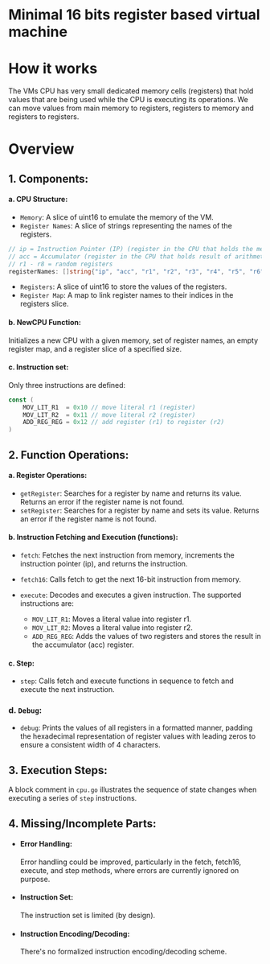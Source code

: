 # Minimal 16 bits register based virtual machine

# How it works

The VMs CPU has very small dedicated memory cells (registers) that hold values that are being used while the CPU is executing its operations.
We can move values from main memory to registers, registers to memory and registers to registers.

# Overview

## 1. Components:

#### a. CPU Structure:

- `Memory`: A slice of uint16 to emulate the memory of the VM.
- `Register Names`: A slice of strings representing the names of the registers.

```go
// ip = Instruction Pointer (IP) (register in the CPU that holds the memory address of the next instruction to be executed),
// acc = Accumulator (register in the CPU that holds result of arithmetic operations),
// r1 - r8 = random registers
registerNames: []string{"ip", "acc", "r1", "r2", "r3", "r4", "r5", "r6", "r7", "r8"},
```

- `Registers`: A slice of uint16 to store the values of the registers.
- `Register Map`: A map to link register names to their indices in the registers slice.

#### b. NewCPU Function:

Initializes a new CPU with a given memory, set of register names, an empty register map, and a register slice of a specified size.

#### c. Instruction set:

Only three instructions are defined:

```go
const (
	MOV_LIT_R1  = 0x10 // move literal r1 (register)
	MOV_LIT_R2  = 0x11 // move literal r2 (register)
	ADD_REG_REG = 0x12 // add register (r1) to register (r2)
)
```

## 2. Function Operations:

#### a. Register Operations:

- `getRegister`: Searches for a register by name and returns its value. Returns an error if the register name is not found.
- `setRegister`: Searches for a register by name and sets its value. Returns an error if the register name is not found.

#### b. Instruction Fetching and Execution (functions):

- `fetch`: Fetches the next instruction from memory, increments the instruction pointer (ip), and returns the instruction.
- `fetch16`: Calls fetch to get the next 16-bit instruction from memory.
- `execute`: Decodes and executes a given instruction.
  The supported instructions are:

  - `MOV_LIT_R1`: Moves a literal value into register r1.
  - `MOV_LIT_R2`: Moves a literal value into register r2.
  - `ADD_REG_REG`: Adds the values of two registers and stores the result in the accumulator (acc) register.

#### c. Step:

- `step`:
  Calls fetch and execute functions in sequence to fetch and execute the next instruction.

### d. `Debug`:

- `debug`:
  Prints the values of all registers in a formatted manner, padding the hexadecimal representation of register values with leading zeros to ensure a consistent width of 4 characters.

## 3. Execution Steps:

A block comment in `cpu.go` illustrates the sequence of state changes when executing a series of `step` instructions.

## 4. Missing/Incomplete Parts:

- #### Error Handling:

  Error handling could be improved, particularly in the fetch, fetch16, execute, and step methods, where errors are currently ignored on purpose.

- #### Instruction Set:

  The instruction set is limited (by design).

- #### Instruction Encoding/Decoding:
  There's no formalized instruction encoding/decoding scheme.
